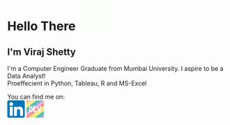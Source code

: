# Hello There <img src = "https://github.com/VirajVShetty/VirajVShetty/blob/main/Source/hello.gif" width="80px">

## I'm Viraj Shetty

I'm a Computer Engineer Graduate from Mumbai University. I aspire to be a Data Analyst! </br>
Proeffecient in Python, Tableau, R and MS-Excel

You can find me on: </br>
<a href="https://www.linkedin.com/in/viraj-shetty-0a972315b/"><img height="40" src="https://github.com/VirajVShetty/VirajVShetty/blob/main/Source/linkedin.png"></a>
<a href="https://dev.to/virajvshetty"><img height="40" src="https://github.com/VirajVShetty/VirajVShetty/blob/main/Source/devto.png"></a>
